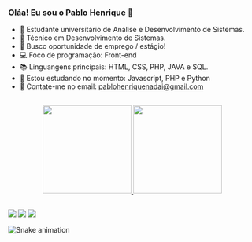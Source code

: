 ### Oláa! Eu sou o Pablo Henrique 👋
- 📕 Estudante universitário de Análise e Desenvolvimento de Sistemas.
- 🔭 Técnico em Desenvolvimento de Sistemas.
- 🍳 Busco oportunidade de emprego / estágio!
- 💻 Foco de programação: Front-end
- 📚 Linguangens principais: HTML, CSS, PHP, JAVA e SQL.
- 🌱 Estou estudando no momento: Javascript, PHP e Python
- 💬 Contate-me no email: pablohenriquenadai@gmail.com

##

<div align="center">
  <a href="https://github.com/PabloHenrique">
  <img height="180em" src="https://github-readme-stats.vercel.app/api?username=PabloHenrique&show_icons=true&theme=dark&include_all_commits=true&count_private=true"/>
  <img height="180em" src="https://github-readme-stats.vercel.app/api/top-langs/?username=PabloHenrique&layout=compact&langs_count=7&theme=dark"/>
</div>

##
  
<div>
  <a href = "mailto:pablohenriquenadai@gmail.com"><img src="https://img.shields.io/badge/-Gmail-%23333?style=for-the-badge&logo=gmail&logoColor=white" target="_blank"></a>
  <a href="https://www.facebook.com/pablohenrique.nadai/" target="_blank"><img src="https://img.shields.io/badge/-LinkedIn-%230077B5?style=for-the-badge&logo=linkedin&logoColor=white" target="_blank"></a> 
  <a href="" target="_blank"><img src="https://img.shields.io/badge/Facebook-1877F2?style=for-the-badge&logo=facebook&logoColor=white" target="_blank"></a>

  ![Snake animation](https://github.com/PabloHenrique/PabloHenrique/blob/output/github-contribution-grid-snake.svg)
</div>

